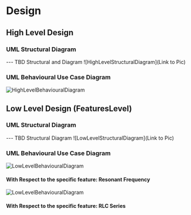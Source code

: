 # Design

## High Level Design 

### UML Structural Diagram
--- TBD Structural and Diagram
![HighLevelStructuralDiagram](Link to Pic)
### UML Behavioural Use Case Diagram
![HighLevelBehaviouralDiagram](https://github.com/ar4240/ImpCalc/blob/main/2_Architecture/behavioural%20Diagrams/USECASE_HL.jpg)

## Low Level Design (FeaturesLevel)
### UML Structural Diagram
--- TBD Structural Diagram
![LowLevelStructuralDiagram](Link to Pic)

### UML Behavioural Use Case Diagram
![LowLevelBehaviouralDiagram](https://github.com/ar4240/ImpCalc/blob/main/2_Architecture/behavioural%20Diagrams/Sequence_LL.jpg)
#### With Respect to the specific feature: Resonant Frequency

![LowLevelBehaviouralDiagram](https://github.com/ar4240/ImpCalc/blob/main/2_Architecture/behavioural%20Diagrams/USECASE_LL.JPG)
#### With Respect to the specific feature: RLC Series
